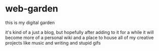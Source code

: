 # web-garden

this is my digital garden

it's kind of a just a blog, but hopefully after adding to it for a while it will become more of a personal wiki and a place to house all of my creative projects like music and writing and stupid gifs